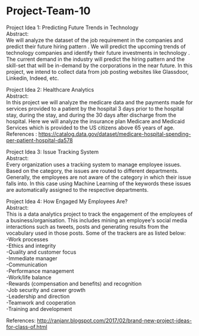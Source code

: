 # Project-Team-10

Project Idea 1: Predicting Future Trends in Technology  
Abstract:  
We will analyze the dataset of the job requirement in the companies and predict their future hiring pattern . We will predict the upcoming trends of technology companies and identify their future investments in technology . The current demand in the industry will predict the hiring pattern and the skill-set that will be in-demand by the corporations in the near future. In this project, we intend to collect data from job posting websites like Glassdoor, Linkedin, Indeed, etc.



Project Idea 2: Healthcare Analytics  
Abstract:  
In this project we will analyze the medicare data and the payments made for services provided to a patient by the hospital 3 days prior to the hospital stay, during the stay, and during the 30 days after discharge from the hospital. Here we will analyze the insurance plan  Medicare and Medicaid Services which is provided to the US citizens above 65 years of age.  
References : https://catalog.data.gov/dataset/medicare-hospital-spending-per-patient-hospital-da578  


Project Idea 3: Issue Tracking System  
Abstract:  
Every organization uses a tracking system to manage employee issues. Based on the category, the issues are routed to different departments. Generally, the employees are not aware of the category in which their issue falls into. In this case using Machine Learning of the keywords these issues are automatically assigned to the respective departments.


Project Idea 4: How Engaged My Employees Are?  
Abstract:  
This is a data analytics project to track the engagement of the employees of a business/organisation. This includes mining an employee's social media interactions such as tweets, posts and generating results from the vocabulary used in those posts. Some of the trackers are as listed below:  
-Work processes  
-Ethics and integrity  
-Quality and customer focus  
-Immediate manager  
-Communication  
-Performance management  
-Work/life balance  
-Rewards (compensation and benefits) and recognition  
-Job security and career growth  
-Leadership and direction  
-Teamwork and cooperation  
-Training and development  

References: http://ranjanr.blogspot.com/2017/02/brand-new-project-ideas-for-class-of.html

